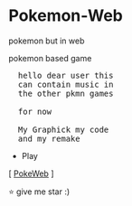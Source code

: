 # Pokemon-Web
pokemon but in web

pokemon based game

<pre>
  hello dear user this
  can contain music in 
  the other pkmn games

  for now

  My Graphick my code 
  and my remake
</pre>

- Play

[ [PokeWeb](https://kashumy.github.io/Pokemon-FireWeb/) ]

⭐ give me star :)




